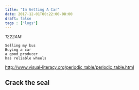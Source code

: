 ```yaml
---
title: "Im Getting A Car"
date: 2017-12-01T00:22:00-08:00
draft: false
tags : ["logs"]
---
```


*1222AM*

```
Selling my bus
Buying a car
a good producer
has reliable wheels
```
http://www.visual-literacy.org/periodic_table/periodic_table.html



## Crack the seal
